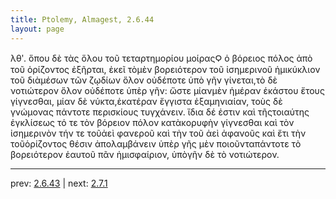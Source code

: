 ```yaml
---
title: Ptolemy, Almagest, 2.6.44
layout: page
---
```


λθʹ. ὅπου δὲ τὰς ὅλου τοῦ τεταρτημορίου μοίραςϘ ὁ βόρειος πόλος ἀπὸ τοῦ ὁρίζοντος ἐξῆρται, ἐκεῖ τὸμὲν βορειότερον τοῦ ἰσημερινοῦ ἡμικύκλιον τοῦ διὰμέσων τῶν ζῳδίων ὅλον οὐδέποτε ὑπὸ γῆν γίνεται,τὸ δὲ νοτιώτερον ὅλον οὐδέποτε ὑπὲρ γῆν: ὥστε μίανμὲν ἡμέραν ἑκάστου ἔτους γίγνεσθαι, μίαν δὲ νύκτα,ἑκατέραν ἔγγιστα ἑξαμηνιαίαν, τοὺς δὲ γνώμονας πάντοτε περισκίους τυγχάνειν. ἴδια δέ ἐστιν καὶ τῆςτοιαύτης ἐγκλίσεως τό τε τὸν βόρειον πόλον κατὰκορυφὴν γίγνεσθαι καὶ τὸν ἰσημερινὸν τήν τε τοῦἀεὶ φανεροῦ καὶ τὴν τοῦ ἀεὶ ἀφανοῦς καὶ ἔτι τὴν τοῦὁρίζοντος θέσιν ἀπολαμβάνειν ὑπὲρ γῆς μὲν ποιοῦνταπάντοτε τὸ βορειότερον ἑαυτοῦ πᾶν ἡμισφαίριον, ὑπὸγῆν δὲ τὸ νοτιώτερον.

---

prev: [2.6.43](../2.6.43/) | next: [2.7.1](../2.7.1/)

